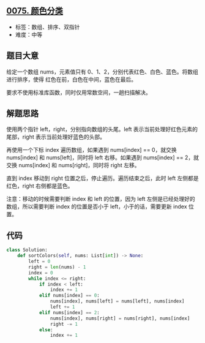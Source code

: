 ## [0075. 颜色分类](https://leetcode-cn.com/problems/sort-colors/)

- 标签：数组、排序、双指针
- 难度：中等

## 题目大意

给定一个数组 nums，元素值只有 0、1、2，分别代表红色、白色、蓝色。将数组进行排序，使得 红色在前，白色在中间，蓝色在最后。

要求不使用标准库函数，同时仅用常数空间，一趟扫描解决。

## 解题思路

使用两个指针 left，right，分别指向数组的头尾。left 表示当前处理好红色元素的尾部，right 表示当前处理好蓝色的头部。

再使用一个下标 index 遍历数组，如果遇到 nums[index] == 0，就交换 nums[index] 和 nums[left]，同时将 left 右移。如果遇到 nums[index] == 2，就交换 nums[index] 和 nums[right]，同时将 right 左移。

直到 index 移动到 right 位置之后，停止遍历。遍历结束之后，此时 left 左侧都是红色，right 右侧都是蓝色。

注意：移动的时候需要判断 index 和 left 的位置，因为 left 左侧是已经处理好的数组，所以需要判断 index 的位置是否小于 left，小于的话，需要更新 index 位置。

## 代码

```Python
class Solution:
    def sortColors(self, nums: List[int]) -> None:
        left = 0
        right = len(nums) - 1
        index = 0
        while index <= right:
            if index < left:
                index += 1
            elif nums[index] == 0:
                nums[index], nums[left] = nums[left], nums[index]
                left += 1
            elif nums[index] == 2:
                nums[index], nums[right] = nums[right], nums[index]
                right -= 1
            else:
                index += 1
```

